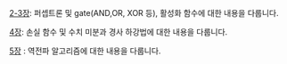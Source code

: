 [2-3장][2-3link]: 퍼셉트론 및 gate(AND,OR, XOR 등), 활성화 함수에 대한 내용을 다룹니다.

[2-3link]: https://ok-lab.tistory.com/138?category=922342


[4장][4link]: 손실 함수 및 수치 미분과 경사 하강법에 대한 내용을 다룹니다. 

[4link]: https://ok-lab.tistory.com/139?category=922342

[5장][5link] : 역전파 알고리즘에 대한 내용을 다룹니다. 

[5link]: https://ok-lab.tistory.com/140?category=922342
